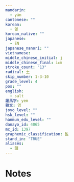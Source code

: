 ```yaml
---
mandarin:
  - yán
cantonese: ""
korean:
  - 염
korean_native: ""
japanese:
  - EN
japanese_nanori: ""
vietnamese:
middle_chinese_initial: j
middle_chinese_final: iᴇm
stroke_count: "13"
radical: 土
skip_number: 1-3-10
grade_level: 4
pos: ""
english:
  - salt
羅馬字: yem
韓文: 염
joyo_level: ""
hsk_level: ""
hanmun_edu_level: ""
danayo_id: 4065
mc_id: 1397
graphemic_classification: 監
stand_in: "TRUE"
aliases:
  - 鹽
---
```


# Notes
